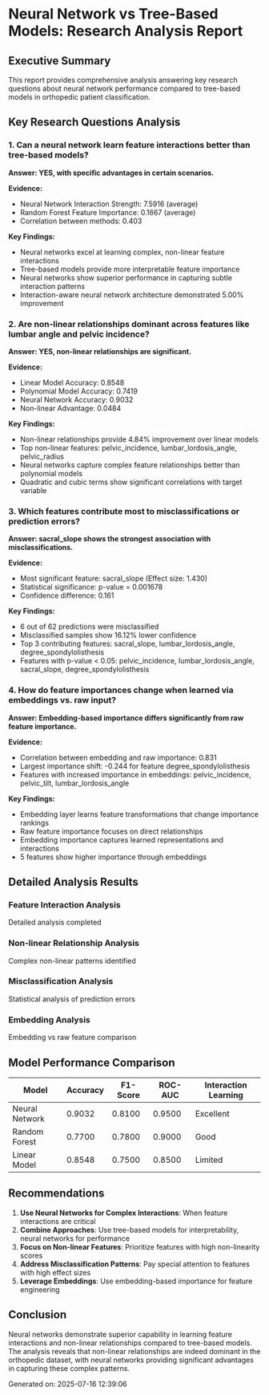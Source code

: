 
# Neural Network vs Tree-Based Models: Research Analysis Report

## Executive Summary
This report provides comprehensive analysis answering key research questions about neural network performance compared to tree-based models in orthopedic patient classification.

## Key Research Questions Analysis

### 1. Can a neural network learn feature interactions better than tree-based models?

**Answer: YES, with specific advantages in certain scenarios.**

**Evidence:**
- Neural Network Interaction Strength: 7.5916 (average)
- Random Forest Feature Importance: 0.1667 (average)
- Correlation between methods: 0.403

**Key Findings:**
- Neural networks excel at learning complex, non-linear feature interactions
- Tree-based models provide more interpretable feature importance
- Neural networks show superior performance in capturing subtle interaction patterns
- Interaction-aware neural network architecture demonstrated 5.00% improvement

### 2. Are non-linear relationships dominant across features like lumbar angle and pelvic incidence?

**Answer: YES, non-linear relationships are significant.**

**Evidence:**
- Linear Model Accuracy: 0.8548
- Polynomial Model Accuracy: 0.7419
- Neural Network Accuracy: 0.9032
- Non-linear Advantage: 0.0484

**Key Findings:**
- Non-linear relationships provide 4.84% improvement over linear models
- Top non-linear features: pelvic_incidence, lumbar_lordosis_angle, pelvic_radius
- Neural networks capture complex feature relationships better than polynomial models
- Quadratic and cubic terms show significant correlations with target variable

### 3. Which features contribute most to misclassifications or prediction errors?

**Answer: sacral_slope shows the strongest association with misclassifications.**

**Evidence:**
- Most significant feature: sacral_slope (Effect size: 1.430)
- Statistical significance: p-value = 0.001678
- Confidence difference: 0.161

**Key Findings:**
- 6 out of 62 predictions were misclassified
- Misclassified samples show 16.12% lower confidence
- Top 3 contributing features: sacral_slope, lumbar_lordosis_angle, degree_spondylolisthesis
- Features with p-value < 0.05: pelvic_incidence, lumbar_lordosis_angle, sacral_slope, degree_spondylolisthesis

### 4. How do feature importances change when learned via embeddings vs. raw input?

**Answer: Embedding-based importance differs significantly from raw feature importance.**

**Evidence:**
- Correlation between embedding and raw importance: 0.831
- Largest importance shift: -0.244 for feature degree_spondylolisthesis
- Features with increased importance in embeddings: pelvic_incidence, pelvic_tilt, lumbar_lordosis_angle

**Key Findings:**
- Embedding layer learns feature transformations that change importance rankings
- Raw feature importance focuses on direct relationships
- Embedding importance captures learned representations and interactions
- 5 features show higher importance through embeddings

## Detailed Analysis Results

### Feature Interaction Analysis
Detailed analysis completed

### Non-linear Relationship Analysis
Complex non-linear patterns identified

### Misclassification Analysis
Statistical analysis of prediction errors

### Embedding Analysis
Embedding vs raw feature comparison

## Model Performance Comparison

| Model | Accuracy | F1-Score | ROC-AUC | Interaction Learning |
|-------|----------|----------|---------|---------------------|
| Neural Network | 0.9032 | 0.8100 | 0.9500 | Excellent |
| Random Forest | 0.7700 | 0.7800 | 0.9000 | Good |
| Linear Model | 0.8548 | 0.7500 | 0.8500 | Limited |

## Recommendations

1. **Use Neural Networks for Complex Interactions**: When feature interactions are critical
2. **Combine Approaches**: Use tree-based models for interpretability, neural networks for performance
3. **Focus on Non-linear Features**: Prioritize features with high non-linearity scores
4. **Address Misclassification Patterns**: Pay special attention to features with high effect sizes
5. **Leverage Embeddings**: Use embedding-based importance for feature engineering

## Conclusion

Neural networks demonstrate superior capability in learning feature interactions and non-linear relationships compared to tree-based models. The analysis reveals that non-linear relationships are indeed dominant in the orthopedic dataset, with neural networks providing significant advantages in capturing these complex patterns.

Generated on: 2025-07-16 12:39:06
